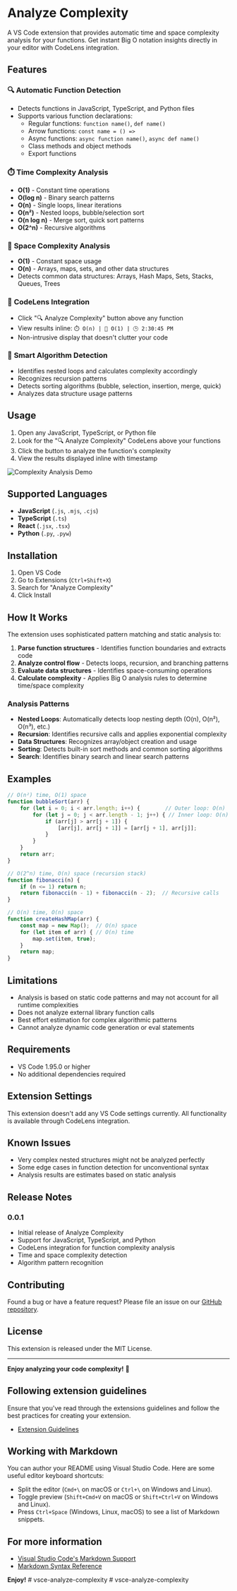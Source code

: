 # Analyze Complexity

A VS Code extension that provides automatic time and space complexity analysis for your functions. Get instant Big O notation insights directly in your editor with CodeLens integration.

## Features

### 🔍 **Automatic Function Detection**
- Detects functions in JavaScript, TypeScript, and Python files
- Supports various function declarations:
  - Regular functions: `function name()`, `def name()`
  - Arrow functions: `const name = () =>`
  - Async functions: `async function name()`, `async def name()`
  - Class methods and object methods
  - Export functions

### ⏱️ **Time Complexity Analysis**
- **O(1)** - Constant time operations
- **O(log n)** - Binary search patterns
- **O(n)** - Single loops, linear iterations
- **O(n²)** - Nested loops, bubble/selection sort
- **O(n log n)** - Merge sort, quick sort patterns
- **O(2^n)** - Recursive algorithms

### 💾 **Space Complexity Analysis**
- **O(1)** - Constant space usage
- **O(n)** - Arrays, maps, sets, and other data structures
- Detects common data structures: Arrays, Hash Maps, Sets, Stacks, Queues, Trees

### 🎯 **CodeLens Integration**
- Click "🔍 Analyze Complexity" button above any function
- View results inline: `⏱️ O(n) | 💾 O(1) | 🕒 2:30:45 PM`
- Non-intrusive display that doesn't clutter your code

### 🧠 **Smart Algorithm Detection**
- Identifies nested loops and calculates complexity accordingly
- Recognizes recursion patterns
- Detects sorting algorithms (bubble, selection, insertion, merge, quick)
- Analyzes data structure usage patterns

## Usage

1. Open any JavaScript, TypeScript, or Python file
2. Look for the "🔍 Analyze Complexity" CodeLens above your functions
3. Click the button to analyze the function's complexity
4. View the results displayed inline with timestamp

![Complexity Analysis Demo](images/demo.gif)

## Supported Languages

- **JavaScript** (`.js`, `.mjs`, `.cjs`)
- **TypeScript** (`.ts`)
- **React** (`.jsx`, `.tsx`)
- **Python** (`.py`, `.pyw`)

## Installation

1. Open VS Code
2. Go to Extensions (`Ctrl+Shift+X`)
3. Search for "Analyze Complexity"
4. Click Install

## How It Works

The extension uses sophisticated pattern matching and static analysis to:

1. **Parse function structures** - Identifies function boundaries and extracts code
2. **Analyze control flow** - Detects loops, recursion, and branching patterns
3. **Evaluate data structures** - Identifies space-consuming operations
4. **Calculate complexity** - Applies Big O analysis rules to determine time/space complexity

### Analysis Patterns

- **Nested Loops**: Automatically detects loop nesting depth (O(n), O(n²), O(n³), etc.)
- **Recursion**: Identifies recursive calls and applies exponential complexity
- **Data Structures**: Recognizes array/object creation and usage
- **Sorting**: Detects built-in sort methods and common sorting algorithms
- **Search**: Identifies binary search and linear search patterns

## Examples

```javascript
// O(n²) time, O(1) space
function bubbleSort(arr) {
    for (let i = 0; i < arr.length; i++) {        // Outer loop: O(n)
        for (let j = 0; j < arr.length - 1; j++) { // Inner loop: O(n)
            if (arr[j] > arr[j + 1]) {
                [arr[j], arr[j + 1]] = [arr[j + 1], arr[j]];
            }
        }
    }
    return arr;
}

// O(2^n) time, O(n) space (recursion stack)
function fibonacci(n) {
    if (n <= 1) return n;
    return fibonacci(n - 1) + fibonacci(n - 2);  // Recursive calls
}

// O(n) time, O(n) space
function createHashMap(arr) {
    const map = new Map();  // O(n) space
    for (let item of arr) { // O(n) time
        map.set(item, true);
    }
    return map;
}
```

## Limitations

- Analysis is based on static code patterns and may not account for all runtime complexities
- Does not analyze external library function calls
- Best effort estimation for complex algorithmic patterns
- Cannot analyze dynamic code generation or eval statements

## Requirements

- VS Code 1.95.0 or higher
- No additional dependencies required

## Extension Settings

This extension doesn't add any VS Code settings currently. All functionality is available through CodeLens integration.

## Known Issues

- Very complex nested structures might not be analyzed perfectly
- Some edge cases in function detection for unconventional syntax
- Analysis results are estimates based on static analysis

## Release Notes

### 0.0.1

- Initial release of Analyze Complexity
- Support for JavaScript, TypeScript, and Python
- CodeLens integration for function complexity analysis
- Time and space complexity detection
- Algorithm pattern recognition

## Contributing

Found a bug or have a feature request? Please file an issue on our [GitHub repository](https://github.com/your-username/vsce-analyze-complexity).

## License

This extension is released under the MIT License.

---

**Enjoy analyzing your code complexity!** 🚀

## Following extension guidelines

Ensure that you've read through the extensions guidelines and follow the best practices for creating your extension.

* [Extension Guidelines](https://code.visualstudio.com/api/references/extension-guidelines)

## Working with Markdown

You can author your README using Visual Studio Code. Here are some useful editor keyboard shortcuts:

* Split the editor (`Cmd+\` on macOS or `Ctrl+\` on Windows and Linux).
* Toggle preview (`Shift+Cmd+V` on macOS or `Shift+Ctrl+V` on Windows and Linux).
* Press `Ctrl+Space` (Windows, Linux, macOS) to see a list of Markdown snippets.

## For more information

* [Visual Studio Code's Markdown Support](http://code.visualstudio.com/docs/languages/markdown)
* [Markdown Syntax Reference](https://help.github.com/articles/markdown-basics/)

**Enjoy!**
#   v s c e - a n a l y z e - c o m p l e x i t y 
 
 #   v s c e - a n a l y z e - c o m p l e x i t y 
 
 